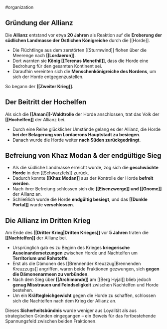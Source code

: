 #organization   
## Gründung der Allianz  

Die **Allianz** entstand vor etwa **20 Jahren** als Reaktion auf die **Eroberung der südlichen Landmasse der Östlichen Königreiche** durch die [[Horde]].  

- Die Flüchtlinge aus dem zerstörten [[Sturmwind]] flohen über die Meerenge nach **[[Lordaeron]]**.  
- Dort warnten sie **König [[Terenas Menethil]]**, dass die Horde eine Bedrohung für den gesamten Kontinent sei.  
- Daraufhin vereinten sich die **Menschenkönigreiche des Nordens**, um sich der Horde entgegenzustellen.  

So begann der **[[Zweiter Krieg]]**.  

## Der Beitritt der Hochelfen  

Als sich die **[[Amani]]-Waldtrolle** der Horde anschlossen, trat das Volk der **[[Hochelfen]]** der Allianz bei.  

- Durch eine Reihe glücklicher Umstände gelang es der Allianz, die Horde **bei der Belagerung von Lordaerons Hauptstadt zu besiegen**.  
- Danach wurde die Horde weiter **nach Süden zurückgedrängt**.  

## Befreiung von Khaz Modan & der endgültige Sieg  

- Als die südliche Landmasse erreicht wurde, zog sich die **geschwächte Horde** in den [[Schwarzfels]] zurück.  
- Dadurch konnte **[[Khaz Modan]]** aus der Kontrolle der Horde **befreit werden**.  
- Nach ihrer Befreiung schlossen sich die **[[Eisenzwerge]] und [[Gnome]]** der Allianz an.  
- Schließlich wurde die Horde **endgültig besiegt**, und das **[[Dunkle Portal]]** wurde **verschlossen**.  

## Die Allianz im Dritten Krieg  

Am Ende des **[[Dritter Krieg|Dritten Krieges]]** vor **5 Jahren** traten die **[[Nachtelfen]]** der Allianz bei.  

- Ursprünglich gab es zu Beginn des Krieges **kriegerische Auseinandersetzungen** zwischen Horde und Nachtelfen um **Territorium und Rohstoffe**.  
- Erst als die Dämonen des [[Brennender Kreuzzug|Brennenden Kreuzzugs]] angriffen, waren beide Fraktionen gezwungen, sich **gegen die Dämonenarmeen zu verbünden**.  
- Nach dem Sieg über **[[Archimonde]]** am [[Berg Hyjal]] blieb jedoch **genug Misstrauen und Feindseligkeit** zwischen Nachtelfen und Horde bestehen.  
- Um ein **Kräftegleichgewicht** gegen die Horde zu schaffen, schlossen sich die Nachtelfen nach dem Krieg der Allianz an.  

Dieses **Sicherheitsbündnis** wurde weniger aus Loyalität als aus strategischen Gründen eingegangen – ein Beweis für das fortbestehende Spannungsfeld zwischen beiden Fraktionen.